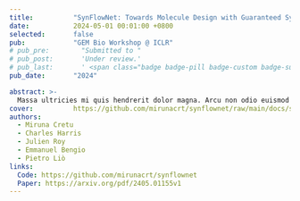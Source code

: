 ```yaml
---
title:          "SynFlowNet: Towards Molecule Design with Guaranteed Synthesis Pathways"
date:           2024-05-01 00:01:00 +0800
selected:       false
pub:            "GEM Bio Workshop @ ICLR"
# pub_pre:        "Submitted to "
# pub_post:       'Under review.'
# pub_last:       ' <span class="badge badge-pill badge-custom badge-success">Spotlight</span>'
pub_date:       "2024"

abstract: >-
  Massa ultricies mi quis hendrerit dolor magna. Arcu non odio euismod lacinia at quis risus sed. Et tortor at risus viverra. Enim neque volutpat ac tincidunt. Dictum varius duis at consectetur lorem donec.
cover:          https://github.com/mirunacrt/synflownet/raw/main/docs/synflownet_logo.png
authors:
  - Miruna Cretu
  - Charles Harris
  - Julien Roy
  - Emmanuel Bengio
  - Pietro Liò
links:
  Code: https://github.com/mirunacrt/synflownet
  Paper: https://arxiv.org/pdf/2405.01155v1
---
```

